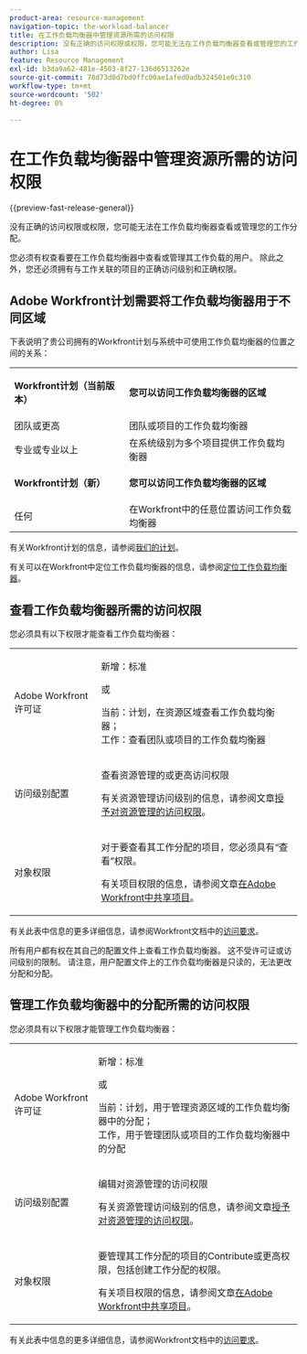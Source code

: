 ```yaml
---
product-area: resource-management
navigation-topic: the-workload-balancer
title: 在工作负载均衡器中管理资源所需的访问权限
description: 没有正确的访问权限或权限，您可能无法在工作负载均衡器查看或管理您的工作分配。
author: Lisa
feature: Resource Management
exl-id: b3da9a62-481e-4503-8f27-136d6513262e
source-git-commit: 78d73d0d7bd0ffc00ae1afed0adb324501e0c310
workflow-type: tm+mt
source-wordcount: '502'
ht-degree: 0%

---
```


# 在工作负载均衡器中管理资源所需的访问权限

{{preview-fast-release-general}}

没有正确的访问权限或权限，您可能无法在工作负载均衡器查看或管理您的工作分配。

您必须有权查看要在工作负载均衡器中查看或管理其工作负载的用户。 除此之外，您还必须拥有与工作关联的项目的正确访问级别和正确权限。

## Adobe Workfront计划需要将工作负载均衡器用于不同区域

下表说明了贵公司拥有的Workfront计划与系统中可使用工作负载均衡器的位置之间的关系：

<table style="table-layout:auto"> 
 <col> 
 <col> 
 <tbody> 
  <tr> 
   <td role="rowheader"><p><b>Workfront计划（当前版本）</b></p></td> 
   <td> <p><b>您可以访问工作负载均衡器的区域</b></p> </td> 
  </tr> 
  <tr> 
   <td role="rowheader">团队或更高 </td> 
   <td>团队或项目的工作负载均衡器</td> 
  </tr> 
  <tr> 
   <td role="rowheader">专业或专业以上</td> 
   <td>在系统级别为多个项目提供工作负载均衡器</td> 
  </tr> 
  <tr> 
   <td role="rowheader"><p><b>Workfront计划（新）</b></p></td> 
   <td> <p><b>您可以访问工作负载均衡器的区域</b></p> </td> 
  </tr>
  <tr> 
   <td role="rowheader">任何 </td> 
   <td>在Workfront中的任意位置访问工作负载均衡器</td> 
  </tr> 
 </tbody> 
</table>

有关Workfront计划的信息，请参阅[我们的计划](https://business.adobe.com/cn/products/workfront/pricing.html)。

有关可以在Workfront中定位工作负载均衡器的信息，请参阅[定位工作负载均衡器](../../resource-mgmt/workload-balancer/locate-workload-balancer.md)。

## 查看工作负载均衡器所需的访问权限

您必须具有以下权限才能查看工作负载均衡器：

<table style="table-layout:auto"> 
 <col> 
 <col> 
 <tbody>
  <tr> 
   <td role="rowheader">Adobe Workfront许可证</td> 
   <td><p>新增：标准</p>
       <p>或</p>
       <p>当前：计划，在资源区域查看工作负载均衡器；</br>
       工作：查看团队或项目的工作负载均衡器</p></td>
  </tr>  
  <tr> 
   <td role="rowheader">访问级别配置</td> 
   <td> <p>查看资源管理的或更高访问权限</p> <p>有关资源管理访问级别的信息，请参阅文章<a href="../../administration-and-setup/add-users/configure-and-grant-access/grant-access-resource-management.md" class="MCXref xref">授予对资源管理的访问权限</a>。</p></td> 
  </tr> 
  <tr> 
   <td role="rowheader">对象权限</td> 
   <td> <p>对于要查看其工作分配的项目，您必须具有“查看”权限。 </p> <p>有关项目权限的信息，请参阅文章<a href="../../workfront-basics/grant-and-request-access-to-objects/share-a-project.md" class="MCXref xref">在Adobe Workfront中共享项目</a>。</p></td> 
  </tr> 
 </tbody> 
</table>

有关此表中信息的更多详细信息，请参阅Workfront文档中的[访问要求](/help/quicksilver/administration-and-setup/add-users/access-levels-and-object-permissions/access-level-requirements-in-documentation.md)。

<span class="preview">所有用户都有权在其自己的配置文件上查看工作负载均衡器。 这不受许可证或访问级别的限制。 请注意，用户配置文件上的工作负载均衡器是只读的，无法更改分配和分配。</span>

## 管理工作负载均衡器中的分配所需的访问权限

您必须具有以下权限才能管理工作负载均衡器：

<table style="table-layout:auto"> 
 <col> 
 <col> 
 <tbody>
  <tr> 
   <td role="rowheader">Adobe Workfront许可证</td> 
   <td><p>新增：标准</p>
       <p>或</p>
       <p>当前：计划，用于管理资源区域的工作负载均衡器中的分配；</br>
       工作，用于管理团队或项目的工作负载均衡器中的分配</p></td>
  </tr> 
  <tr> 
   <td role="rowheader">访问级别配置</td> 
   <td> <p>编辑对资源管理的访问权限</p> 
     <p>有关资源管理访问级别的信息，请参阅文章<a href="../../administration-and-setup/add-users/configure-and-grant-access/grant-access-resource-management.md" class="MCXref xref">授予对资源管理的访问权限</a>。</p> </td> 
  </tr> 
  <tr> 
   <td role="rowheader">对象权限</td> 
   <td> <p> 要管理其工作分配的项目的Contribute或更高权限，包括创建工作分配的权限。 </p> <p>有关项目权限的信息，请参阅文章<a href="../../workfront-basics/grant-and-request-access-to-objects/share-a-project.md" class="MCXref xref">在Adobe Workfront中共享项目</a>。</p></td>
  </tr> 
 </tbody> 
</table>

有关此表中信息的更多详细信息，请参阅Workfront文档中的[访问要求](/help/quicksilver/administration-and-setup/add-users/access-levels-and-object-permissions/access-level-requirements-in-documentation.md)。

<!--these notes were inside the table: for the Edit access to Res Management
<p data-mc-conditions="QuicksilverOrClassic.Draft mode">View or higher access to Financial Data, if you want to view information by cost (NOTE: this is not possible yet!)</p>    
     <p data-mc-conditions="QuicksilverOrClassic.Draft mode">For information about the Financial Data access level, see the article<a href="../../administration-and-setup/add-users/configure-and-grant-access/grant-access-financial.md" class="MCXref xref">Grant access to financial data</a>. (NOTE: this is not possible yet!)</p>
    -->
